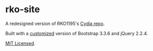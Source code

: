 # rko-site

A redesigned version of RKO1195's [Cydia repo](http://rko1195repo.com/cydia/).

Built with a [customized](https://github.com/citrusui/rko-site/blob/gh-pages/_variables.scss) version of Bootstrap 3.3.6 and jQuery 2.2.4.

[MIT Licensed](https://github.com/citrusui/rko-site/blob/gh-pages/LICENSE.md).